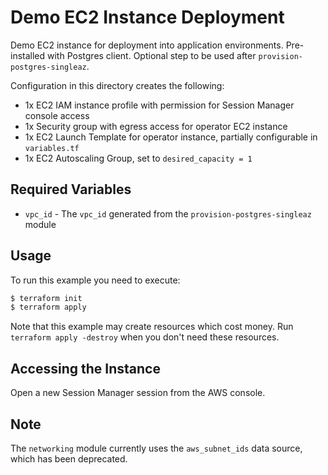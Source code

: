 # Demo EC2 Instance Deployment

Demo EC2 instance for deployment into application environments. Pre-installed with Postgres client. Optional step to be used after `provision-postgres-singleaz`.

Configuration in this directory creates the following:

- 1x EC2 IAM instance profile with permission for Session Manager console access
- 1x Security group with egress access for operator EC2 instance
- 1x EC2 Launch Template for operator instance, partially configurable in `variables.tf`
- 1x EC2 Autoscaling Group, set to `desired_capacity = 1`

## Required Variables

- `vpc_id` - The `vpc_id` generated from the `provision-postgres-singleaz` module

## Usage

To run this example you need to execute:

```bash
$ terraform init
$ terraform apply
```

Note that this example may create resources which cost money. Run `terraform apply -destroy` when you don't need these resources.

## Accessing the Instance

Open a new Session Manager session from the AWS console.

## Note

The `networking` module currently uses the `aws_subnet_ids` data source, which has been deprecated.
